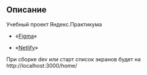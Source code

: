 ## **Описание**

Учебный проект Яндекс.Практикума


- «[Figma](https://www.figma.com/file/WvyKiQqpgMvhIF9iYX6lN1/Chat-doxopokc?node-id=0%3A1)»

- «[Netlify](https://hardcore-yalow-bf2127.netlify.app/home/)»

При сборке dev или старт список экранов будет на http://localhost:3000/home/
